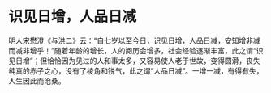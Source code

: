 # 识见日增，人品日减

明人宋懋澄《与洪二》云：“自七岁以至今日，识见日增，人品日减，安知增非减而减非增乎！”随着年龄的增长，人的阅历会增多，社会经验逐渐丰富，此之谓“识见日增”；但恰恰因为见过的人和事太多，又容易使人老于世故，变得圆滑，丧失纯真的赤子之心，没有了棱角和锐气，此之谓“人品日减”。一增一减，有得有失，人生因此而沧桑。